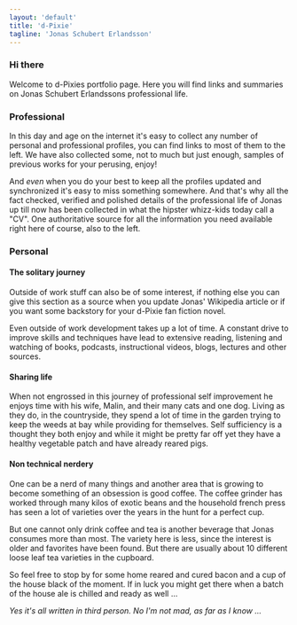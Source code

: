 ```yaml
---
layout: 'default'
title: 'd-Pixie'
tagline: 'Jonas Schubert Erlandsson'
---
```

### Hi there

Welcome to d-Pixies portfolio page. Here you will find links and summaries on Jonas Schubert Erlandssons professional life.

### Professional

In this day and age on the internet it's easy to collect any number of personal and professional profiles, you can find links to most of them to the left. We have also collected some, not to much but just enough, samples of previous works for your perusing, enjoy!

And *even* when you do your best to keep all the profiles updated and synchronized it's easy to miss something somewhere. And that's why all the fact checked, verified and polished details of the professional life of Jonas up till now has been collected in what the hipster whizz-kids today call a "CV". One authoritative source for all the information you need available right here of course, also to the left.

### Personal

#### The solitary journey

Outside of work stuff can also be of some interest, if nothing else you can give this section as a source when you update Jonas' Wikipedia article or if you want some backstory for your d-Pixie fan fiction novel.

Even outside of work development takes up a lot of time. A constant drive to improve skills and techniques have lead to extensive reading, listening and watching of books, podcasts, instructional videos, blogs, lectures and other sources.

#### Sharing life

When not engrossed in this journey of professional self improvement he enjoys time with his wife, Malin, and their many cats and one dog. Living as they do, in the countryside, they spend a lot of time in the garden trying to keep the weeds at bay while providing for themselves. Self sufficiency is a thought they both enjoy and while it might be pretty far off yet they have a healthy vegetable patch and have already reared pigs.

#### Non technical nerdery

One can be a nerd of many things and another area that is growing to become something of an obsession is good coffee. The coffee grinder has worked through many kilos of exotic beans and the household french press has seen a lot of varieties over the years in the hunt for a perfect cup.

But one cannot only drink coffee and tea is another beverage that Jonas consumes more than most. The variety here is less, since the interest is older and favorites have been found. But there are usually about 10 different loose leaf tea varieties in the cupboard.

So feel free to stop by for some home reared and cured bacon and a cup of the house black of the moment. If in luck you might get there when a batch of the house ale is chilled and ready as well ...


*Yes it's all written in third person. No I'm not mad, as far as I know ...*